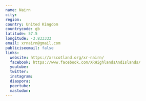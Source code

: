 ```yaml
---
name: Nairn
city:
region:
country: United Kingdom
countrycode: gb
latitude: 57.5
longitude: -3.833333
email: xrnairn@gmail.com
publiciseemail: false
links:
  website: https://xrscotland.org/xr-nairn/
  facebook: https://www.facebook.com/XRHighlandsAndIslands/
  youtube:
  twitter:
  instagram:
  diaspora:
  peertube:
  mastodon:
---
```

